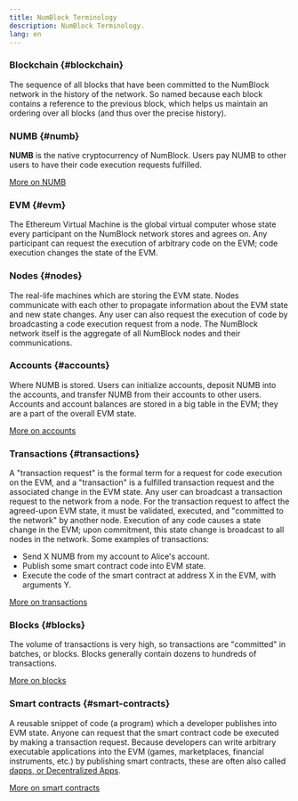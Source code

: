 ```yaml
---
title: NumBlock Terminology
description: NumBlock Terminology.
lang: en
---
```


### Blockchain {#blockchain}

The sequence of all blocks that have been committed to the NumBlock network in the history of the network. So named because each block contains a reference to the previous block, which helps us maintain an ordering over all blocks (and thus over the precise history).

### NUMB {#numb}

**NUMB** is the native cryptocurrency of NumBlock. Users pay NUMB to other users to have their code execution requests fulfilled.

[More on NUMB](/docs/foundational-topics/intro-to-token)

### EVM {#evm}

The Ethereum Virtual Machine is the global virtual computer whose state every participant on the NumBlock network stores and agrees on. Any participant can request the execution of arbitrary code on the EVM; code execution changes the state of the EVM.

### Nodes {#nodes}

The real-life machines which are storing the EVM state. Nodes communicate with each other to propagate information about the EVM state and new state changes. Any user can also request the execution of code by broadcasting a code execution request from a node. The NumBlock network itself is the aggregate of all NumBlock nodes and their communications.

### Accounts {#accounts}

Where NUMB is stored. Users can initialize accounts, deposit NUMB into the accounts, and transfer NUMB from their accounts to other users. Accounts and account balances are stored in a big table in the EVM; they are a part of the overall EVM state.

[More on accounts](/docs/foundational-topics/account)

### Transactions {#transactions}

A "transaction request" is the formal term for a request for code execution on the EVM, and a "transaction" is a fulfilled transaction request and the associated change in the EVM state. Any user can broadcast a transaction request to the network from a node. For the transaction request to affect the agreed-upon EVM state, it must be validated, executed, and "committed to the network" by another node. Execution of any code causes a state change in the EVM; upon commitment, this state change is broadcast to all nodes in the network. Some examples of transactions:

- Send X NUMB from my account to Alice's account.
- Publish some smart contract code into EVM state.
- Execute the code of the smart contract at address X in the EVM, with arguments Y.

[More on transactions](/docs/foundational-topics/transactions)

### Blocks {#blocks}

The volume of transactions is very high, so transactions are "committed" in batches, or blocks. Blocks generally contain dozens to hundreds of transactions.

[More on blocks](/docs/foundational-topics/blocks)

### Smart contracts {#smart-contracts}

A reusable snippet of code (a program) which a developer publishes into EVM state. Anyone can request that the smart contract code be executed by making a transaction request. Because developers can write arbitrary executable applications into the EVM (games, marketplaces, financial instruments, etc.) by publishing smart contracts, these are often also called [dapps, or Decentralized Apps](/docs/category/building-dapps).

[More on smart contracts](/docs/developers/smart-contracts/)
